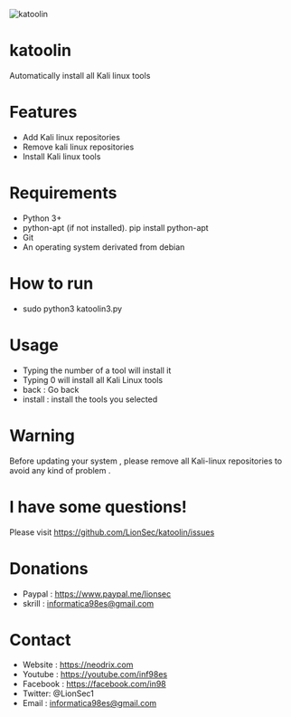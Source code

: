 ![katoolin](https://raw.githubusercontent.com/b166erbot/katoolin/master/preview/preview.jpg)
# katoolin
Automatically install all Kali linux tools

# Features
- Add Kali linux repositories
- Remove kali linux repositories
- Install Kali linux tools

# Requirements
- Python 3+
- python-apt (if not installed). pip install python-apt
- Git
- An operating system derivated from debian

# How to run
- sudo python3 katoolin3.py

# Usage
- Typing the number of a tool will install it
- Typing 0 will install all Kali Linux tools
- back : Go back
- install : install the tools you selected

# Warning
Before updating your system , please remove all Kali-linux repositories to avoid any kind of problem .

# I have some questions!

Please visit https://github.com/LionSec/katoolin/issues


# Donations
- Paypal : https://www.paypal.me/lionsec
- skrill : informatica98es@gmail.com

# Contact
- Website : https://neodrix.com
- Youtube : https://youtube.com/inf98es
- Facebook : https://facebook.com/in98
- Twitter: @LionSec1
- Email : informatica98es@gmail.com